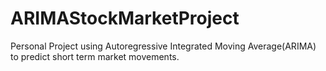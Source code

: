 # ARIMAStockMarketProject
Personal Project using Autoregressive Integrated Moving Average(ARIMA) to predict short term market movements. 
